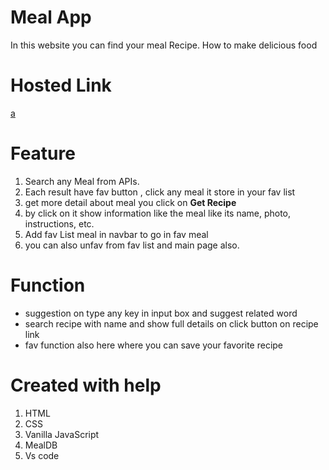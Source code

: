 # Meal App
In this website you can find your meal Recipe. How to make delicious food 

# Hosted Link
[a](link.com)


# Feature 
1. Search any Meal from APIs.
2. Each result have fav button ,
click any meal it store in your fav list
3. get more detail about meal you click on **Get Recipe** 
1.  by click on it show information like the meal like its name, photo, instructions, etc.
2. Add fav List meal in navbar to go in fav meal 
3. you can also unfav from fav list and main page also.

# Function 
- suggestion on type any key in input box and suggest related word 
- search recipe with name and show full details on click button on recipe link
- fav function also here where you can save your favorite recipe

# Created with help 
1. HTML
2. CSS
3. Vanilla JavaScript
1. MealDB
2. Vs code






